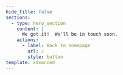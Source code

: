 ```yaml
---
hide_title: false
sections:
  - type: hero_section
    content: |
      We got it!  We'll be in touch soon.
    actions:
      - label: Back to homepage
        url: /
        style: button
template: advanced
---
```

